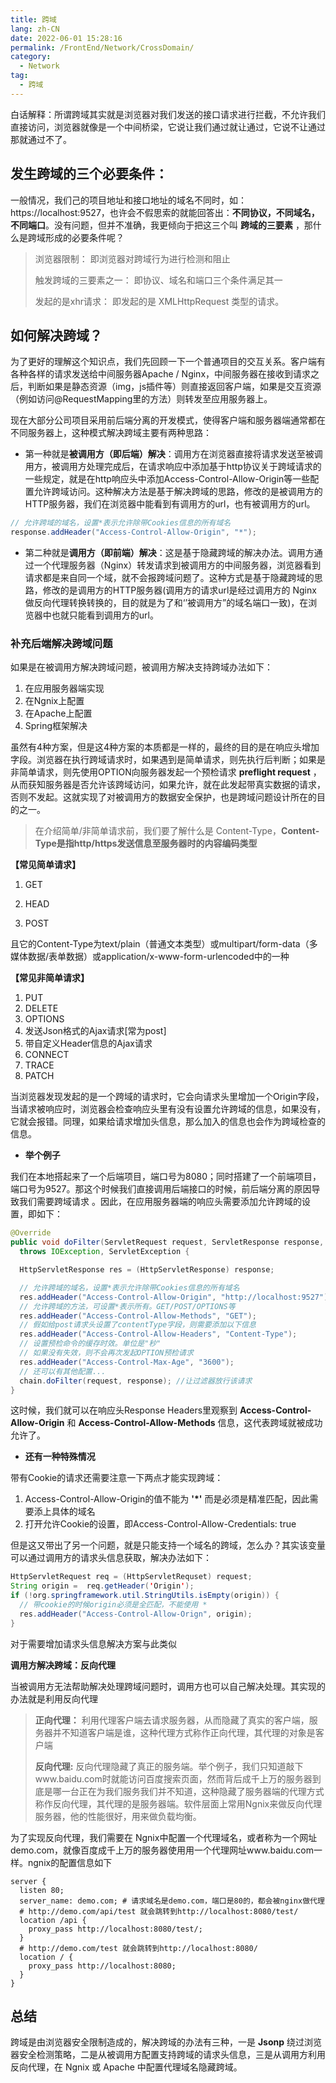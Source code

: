 ```yaml
---
title: 跨域
lang: zh-CN
date: 2022-06-01 15:28:16
permalink: /FrontEnd/Network/CrossDomain/
category: 
  - Network
tag: 
  - 跨域
---
```


白话解释：所谓跨域其实就是浏览器对我们发送的接口请求进行拦截，不允许我们直接访问，浏览器就像是一个中间桥梁，它说让我们通过就让通过，它说不让通过那就通过不了。

## 发生跨域的三个必要条件：

一般情况，我们己的项目地址和接口地址的域名不同时，如：https://localhost:9527，也许会不假思索的就能回答出：**不同协议，不同域名，不同端口**。没有问题，但并不准确，我更倾向于把这三个叫 **跨域的三要素** ，那什么是跨域形成的必要条件呢？

> 浏览器限制： 即浏览器对跨域行为进行检测和阻止
>
> 触发跨域的三要素之一： 即协议、域名和端口三个条件满足其一
>
> 发起的是xhr请求： 即发起的是 XMLHttpRequest 类型的请求。

<!-- more -->

## 如何解决跨域？

为了更好的理解这个知识点，我们先回顾一下一个普通项目的交互关系。客户端有各种各样的请求发送给中间服务器Apache / Nginx，中间服务器在接收到请求之后，判断如果是静态资源（img，js插件等）则直接返回客户端，如果是交互资源（例如访问@RequestMapping里的方法）则转发至应用服务器上。

现在大部分公司项目采用前后端分离的开发模式，使得客户端和服务器端通常都在不同服务器上，这种模式解决跨域主要有两种思路：

- 第一种就是**被调用方（即后端）解决**：调用方在浏览器直接将请求发送至被调用方，被调用方处理完成后，在请求响应中添加基于http协议关于跨域请求的一些规定，就是在http响应头中添加Access-Control-Allow-Origin等一些配置允许跨域访问。这种解决方法是基于解决跨域的思路，修改的是被调用方的HTTP服务器，我们在浏览器中能看到有调用方的url，也有被调用方的url。


```java
// 允许跨域的域名，设置*表示允许除带Cookies信息的所有域名
response.addHeader("Access-Control-Allow-Origin", "*"); 
```

- 第二种就是**调用方（即前端）解决**：这是基于隐藏跨域的解决办法。调用方通过一个代理服务器（Nginx）转发请求到被调用方的中间服务器，浏览器看到请求都是来自同一个域，就不会报跨域问题了。这种方式是基于隐藏跨域的思路，修改的是调用方的HTTP服务器(调用方的请求url是经过调用方的 Nginx 做反向代理转换转换的，目的就是为了和‘’被调用方”的域名端口一致)，在浏览器中也就只能看到调用方的url。

### 补充后端解决跨域问题

如果是在被调用方解决跨域问题，被调用方解决支持跨域办法如下：

1. 在应用服务器端实现
2. 在Ngnix上配置
3. 在Apache上配置
4. Spring框架解决

虽然有4种方案，但是这4种方案的本质都是一样的，最终的目的是在响应头增加字段。浏览器在执行跨域请求时，如果遇到是简单请求，则先执行后判断；如果是非简单请求，则先使用OPTION向服务器发起一个预检请求 **preflight request** ，从而获知服务器是否允许该跨域访问，如果允许，就在此发起带真实数据的请求，否则不发起。这就实现了对被调用方的数据安全保护，也是跨域问题设计所在的目的之一。

>在介绍简单/非简单请求前，我们要了解什么是 Content-Type，**Content-Type是指http/https发送信息至服务器时的内容编码类型**

**【常见简单请求】**

1. GET

2. HEAD 

3. POST

且它的Content-Type为text/plain（普通文本类型）或multipart/form-data（多媒体数据/表单数据）或application/x-www-form-urlencoded中的一种

**【常见非简单请求】**

1. PUT
2. DELETE
3. OPTIONS
4. 发送Json格式的Ajax请求[常为post]
5. 带自定义Header信息的Ajax请求
6. CONNECT
7. TRACE
8. PATCH 

当浏览器发现发起的是一个跨域的请求时，它会向请求头里增加一个Origin字段，当请求被响应时，浏览器会检查响应头里有没有设置允许跨域的信息，如果没有，它就会报错。同理，如果给请求增加头信息，那么加入的信息也会作为跨域检查的信息。

- **举个例子**

我们在本地搭起来了一个后端项目，端口号为8080；同时搭建了一个前端项目，端口号为9527。那这个时候我们直接调用后端接口的时候，前后端分离的原因导致我们需要跨域请求 。因此，在应用服务器端的响应头需要添加允许跨域的设置，即如下：

``` java
@Override
public void doFilter(ServletRequest request, ServletResponse response, FilterChain chain)
  throws IOException, ServletException {

  HttpServletResponse res = (HttpServletResponse) response;

  // 允许跨域的域名，设置*表示允许除带Cookies信息的所有域名
  res.addHeader("Access-Control-Allow-Origin", "http://localhost:9527"); 
  // 允许跨域的方法，可设置*表示所有。GET/POST/OPTIONS等
  res.addHeader("Access-Control-Allow-Methods", "GET"); 
  // 假如给post请求头设置了contentType字段，则需要添加以下信息
  res.addHeader("Access-Control-Allow-Headers", "Content-Type");
  // 设置预检命令的缓存时效。单位是"秒"
  // 如果没有失效，则不会再次发起OPTION预检请求
  res.addHeader("Access-Control-Max-Age", "3600");
  // 还可以有其他配置...
  chain.doFilter(request, response); //让过滤器放行该请求
}
```
这时候，我们就可以在响应头Response Headers里观察到 **Access-Control-Allow-Origin** 和 **Access-Control-Allow-Methods** 信息，这代表跨域就被成功允许了。

- **还有一种特殊情况**

带有Cookie的请求还需要注意一下两点才能实现跨域：

1. Access-Control-Allow-Origin的值不能为 **'*'** 而是必须是精准匹配，因此需要添上具体的域名
2. 打开允许Cookie的设置，即Access-Control-Allow-Credentials: true

但是这又带出了另一个问题，就是只能支持一个域名的跨域，怎么办？其实该变量可以通过调用方的请求头信息获取，解决办法如下：

``` java
HttpServletRequest req = (HttpServletRequset) request;
String origin =  req.getHeader('Origin');
if (!org.springframework.util.StringUtils.isEmpty(origin)) {
  // 带cookie的时候origin必须是全匹配，不能使用 *
  res.addHeader("Access-Control-Allow-Orign", origin);
}
```
对于需要增加请求头信息解决方案与此类似

**调用方解决跨域：反向代理**

当被调用方无法帮助解决处理跨域问题时，调用方也可以自己解决处理。其实现的办法就是利用反向代理

> **正向代理：** 利用代理客户端去请求服务器，从而隐藏了真实的客户端，服务器并不知道客户端是谁，这种代理方式称作正向代理，其代理的对象是客户端
> 
> **反向代理:** 反向代理隐藏了真正的服务端。举个例子，我们只知道敲下www.baidu.com时就能访问百度搜索页面，然而背后成千上万的服务器到底是哪一台正在为我们服务我们并不知道，这种隐藏了服务器端的代理方式称作反向代理，其代理的是服务器端。软件层面上常用Ngnix来做反向代理服务器，他的性能很好，用来做负载均衡。


为了实现反向代理，我们需要在 Ngnix中配置一个代理域名，或者称为一个网址demo.com，就像百度成千上万的服务器使用用一个代理网址www.baidu.com一样。ngnix的配置信息如下

```nginx
server {
  listen 80;
  server_name: demo.com; # 请求域名是demo.com，端口是80的，都会被nginx做代理
  # http://demo.com/api/test 就会跳转到http://localhost:8080/test/
  location /api {
    proxy_pass http://localhost:8080/test/;
  }
  # http://demo.com/test 就会跳转到http://localhost:8080/
  location / {
    proxy_pass http://localhost:8080; 
  }
}
```

## 总结

跨域是由浏览器安全限制造成的，解决跨域的办法有三种，一是 **Jsonp** 绕过浏览器安全检测策略，二是从被调用方配置支持跨域的请求头信息，三是从调用方利用反向代理，在 Ngnix 或 Apache 中配置代理域名隐藏跨域。 
